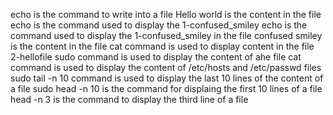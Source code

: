 echo is the command to write into a file
Hello world is the content in the file
echo is the command used to display the 1-confused_smiley
echo is the command used to display the 1-confused_smiley in the file
confused smiley is the content in the file
cat command is used to display content in the file 2-hellofile
sudo command is used to display the content of ahe file
cat command is used to display the content of /etc/hosts and /etc/passwd files
sudo tail -n 10 command is used to display the last 10 lines of the content of a file
sudo head -n 10 is the command for displaing the first 10 lines of a file
head -n 3 is the command to display the third line of a file

